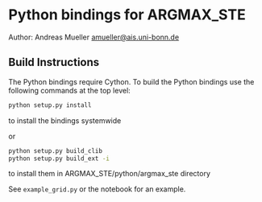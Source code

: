 Python bindings for ARGMAX_STE
=======================

Author: Andreas Mueller <amueller@ais.uni-bonn.de>

Build Instructions
------------------
The Python bindings require Cython.
To build the Python bindings use the following commands at the top level:

```bash
python setup.py install
```

to install the bindings systemwide

or


```bash
python setup.py build_clib
python setup.py build_ext -i
```

to install them in ARGMAX_STE/python/argmax_ste directory


See ``example_grid.py`` or the notebook for an example.
